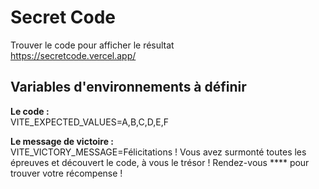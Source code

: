# Secret Code

Trouver le code pour afficher le résultat  
https://secretcode.vercel.app/

## Variables d'environnements à définir
**Le code :**  
VITE_EXPECTED_VALUES=A,B,C,D,E,F  

**Le message de victoire :**  
VITE_VICTORY_MESSAGE=Félicitations ! Vous avez surmonté toutes les épreuves et découvert le code, à vous le trésor ! Rendez-vous **** pour trouver votre récompense !
